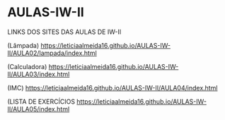# AULAS-IW-II
LINKS DOS SITES DAS AULAS DE IW-II

(Lâmpada) https://leticiaalmeida16.github.io/AULAS-IW-II/AULA02/lampada/index.html 

(Calculadora) https://leticiaalmeida16.github.io/AULAS-IW-II/AULA03/index.html 

(IMC) https://leticiaalmeida16.github.io/AULAS-IW-II/AULA04/index.html

(LISTA DE EXERCÍCIOS https://leticiaalmeida16.github.io/AULAS-IW-II/AULA05/index.html
